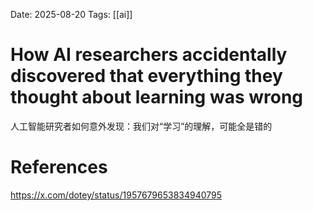 Date: 2025-08-20
Tags: [[ai]]

# How AI researchers accidentally discovered that everything they thought about learning was wrong

人工智能研究者如何意外发现：我们对“学习”的理解，可能全是错的
# References
https://x.com/dotey/status/1957679653834940795